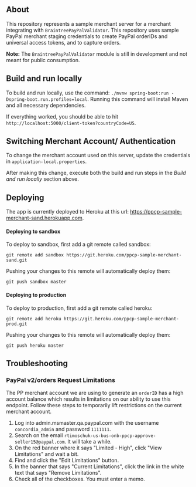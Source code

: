 ## About
This repository represents a sample merchant server for a merchant integrating with `BraintreePayPalValidator`. This repository uses sample PayPal merchant staging credentials to create PayPal orderIDs and universal access tokens, and to capture orders.

**Note:** The `BraintreePayPalValidator` module is still in development and not meant for public consumption.

## Build and run locally
To build and run locally, use the command: `./mvnw spring-boot:run -Dspring-boot.run.profiles=local`. Running this command will install Maven and all necessary dependencies.

If everything worked, you should be able to hit `http://localhost:5000/client-token?countryCode=US`.

## Switching Merchant Account/ Authentication

To change the merchant account used on this server, update the credentials in `application-local.properties`.

After making this change, execute both the build and run steps in the *Build and run locally* section above.

## Deploying

The app is currently deployed to Heroku at this url: https://ppcp-sample-merchant-sand.herokuapp.com.

#### Deploying to sandbox

To deploy to sandbox, first add a git remote called sandbox:

`git remote add sandbox https://git.heroku.com/ppcp-sample-merchant-sand.git`

Pushing your changes to this remote will automatically deploy them:

`git push sandbox master`

#### Deploying to production

To deploy to production, first add a git remote called heroku:

`git remote add heroku https://git.heroku.com/ppcp-sample-merchant-prod.git`

Pushing your changes to this remote will automatically deploy them:

`git push heroku master`

## Troubleshooting

### PayPal v2/orders Request Limitations
The PP merchant account we are using to generate an `orderID` has a high account balance which results in limitations on our ability to use this endpoint. Follow these steps to temporarily lift restrictions on the current merchant account.

1. Log into admin.msmaster.qa.paypal.com with the username `concordia_admin` and password `1111111`.
2. Search on the email `rtimoschuk-us-bus-onb-ppcp-approve-seller15@paypal.com`. It will take a while.
3. On the red banner where it says "Limited - High", click "View Limitations" and wait a bit.
4. Find and click the "Edit Limitations" button.
5. In the banner that says "Current Limitations", click the link in the white text that says "Remove Limitations".
6. Check all of the checkboxes. You must enter a memo.
